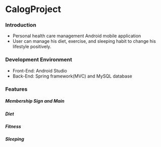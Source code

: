 # CalogProject

### Introduction
* Personal health care management Android mobile application
* User can manage his diet, exercise, and sleeping habit to change his lifestyle positively.


### Development Environment
* Front-End: Android Studio
* Back-End: Spring framework(MVC) and MySQL database

### Features
##### Membership Sign and Main



##### Diet


##### Fitness


##### Sleeping
